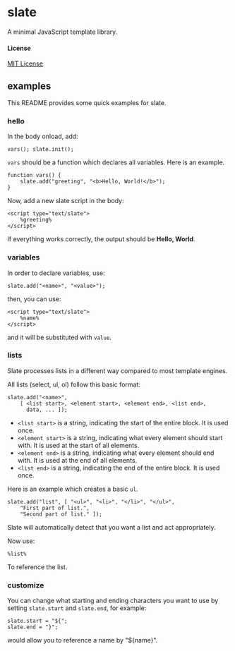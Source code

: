 slate
=====

A minimal JavaScript template library.

#### License

[MIT License](http://www.opensource.org/licenses/mit-license.php)

## examples

This README provides some quick examples for slate. 

### hello

In the body onload, add:

    vars(); slate.init();

`vars` should be a function which declares all variables. Here is an example.

    function vars() {
        slate.add("greeting", "<b>Hello, World!</b>");
    }

Now, add a new slate script in the body:

    <script type="text/slate">
        %greeting%
    </script>

If everything works correctly, the output should be __Hello, World__.

### variables

In order to declare variables, use:

    slate.add("<name>", "<value>");

then, you can use:

    <script type="text/slate">
        %name%
    </script>

and it will be substituted with `value`.

### lists

Slate processes lists in a different way compared to most template engines.

All lists (select, ul, ol) follow this basic format:

    slate.add("<name>", 
        [ <list start>, <element start>, <element end>, <list end>,
          data, ... ]);

* `<list start>` is a string, indicating the start of the entire block. It is used once.
* `<element start>` is a string, indicating what every element should start with. It is used at the start of all elements.
* `<element end>` is a string, indicating what every element should end with. It is used at the end of all elements.
* `<list end>` is a string, indicating the end of the entire block. It is used once.

Here is an example which creates a basic `ul`.

	slate.add("list", [ "<ul>", "<li>", "</li>", "</ul>",
		"First part of list.",
		"Second part of list." ]);


Slate will automatically detect that you want a list and act appropriately.

Now use:

    %list%

To reference the list.

### customize

You can change what starting and ending characters you want to use by setting `slate.start` and `slate.end`, for example:

	slate.start = "${";
	slate.end = "}";

would allow you to reference a name by "${name}".
